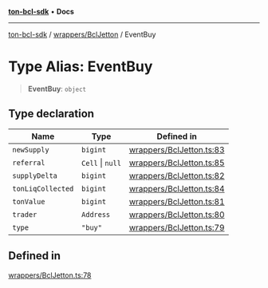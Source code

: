 [**ton-bcl-sdk**](../../../README.md) • **Docs**

***

[ton-bcl-sdk](../../../README.md) / [wrappers/BclJetton](../README.md) / EventBuy

# Type Alias: EventBuy

> **EventBuy**: `object`

## Type declaration

| Name | Type | Defined in |
| ------ | ------ | ------ |
| `newSupply` | `bigint` | [wrappers/BclJetton.ts:83](https://github.com/ton-fun-tech/ton-bcl-sdk/blob/476d1616e5c488190cb07691b9395a27bae66f3a/src/wrappers/BclJetton.ts#L83) |
| `referral` | `Cell` \| `null` | [wrappers/BclJetton.ts:85](https://github.com/ton-fun-tech/ton-bcl-sdk/blob/476d1616e5c488190cb07691b9395a27bae66f3a/src/wrappers/BclJetton.ts#L85) |
| `supplyDelta` | `bigint` | [wrappers/BclJetton.ts:82](https://github.com/ton-fun-tech/ton-bcl-sdk/blob/476d1616e5c488190cb07691b9395a27bae66f3a/src/wrappers/BclJetton.ts#L82) |
| `tonLiqCollected` | `bigint` | [wrappers/BclJetton.ts:84](https://github.com/ton-fun-tech/ton-bcl-sdk/blob/476d1616e5c488190cb07691b9395a27bae66f3a/src/wrappers/BclJetton.ts#L84) |
| `tonValue` | `bigint` | [wrappers/BclJetton.ts:81](https://github.com/ton-fun-tech/ton-bcl-sdk/blob/476d1616e5c488190cb07691b9395a27bae66f3a/src/wrappers/BclJetton.ts#L81) |
| `trader` | `Address` | [wrappers/BclJetton.ts:80](https://github.com/ton-fun-tech/ton-bcl-sdk/blob/476d1616e5c488190cb07691b9395a27bae66f3a/src/wrappers/BclJetton.ts#L80) |
| `type` | `"buy"` | [wrappers/BclJetton.ts:79](https://github.com/ton-fun-tech/ton-bcl-sdk/blob/476d1616e5c488190cb07691b9395a27bae66f3a/src/wrappers/BclJetton.ts#L79) |

## Defined in

[wrappers/BclJetton.ts:78](https://github.com/ton-fun-tech/ton-bcl-sdk/blob/476d1616e5c488190cb07691b9395a27bae66f3a/src/wrappers/BclJetton.ts#L78)
